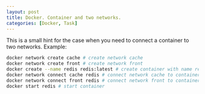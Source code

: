 ```yaml
---
layout: post
title: Docker. Container and two networks.
categories: [Docker, Task]
---
```

This is a small hint for the case when you need to connect a container to two networks.
Example:
```bash
docker network create cache # create network cache
docker network create front # create network front
docker create --name redis redis:latest # create container with name redis
docker network connect cache redis # connect network cache to container
docker network connect front redis # connect network front to container
docker start redis # start container
```